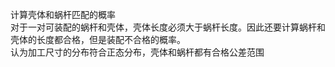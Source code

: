计算壳体和蜗杆匹配的概率<br/>
对于一对可装配的蜗杆和壳体，壳体长度必须大于蜗杆长度。因此还要计算蜗杆和壳体的长度都合格，但是装配不合格的概率。<br/>
认为加工尺寸的分布符合正态分布，壳体和蜗杆都有合格公差范围
